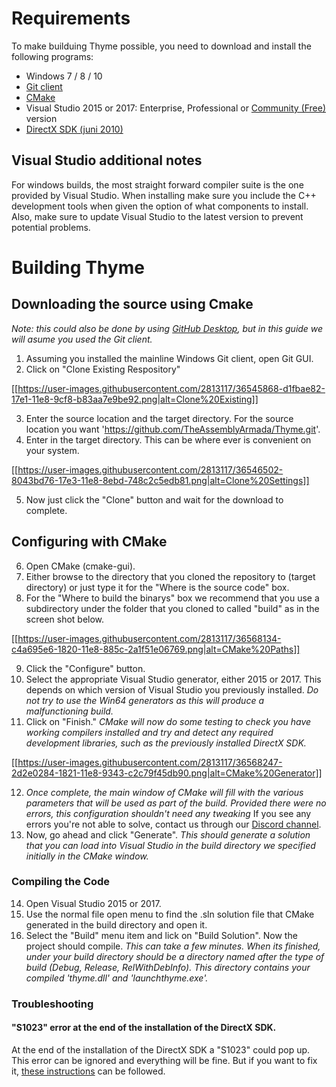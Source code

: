 # Requirements
To make builduing Thyme possible, you need to download and install the following programs:

- Windows 7 / 8 / 10
- [Git client](https://git-scm.com/downloads)
- [CMake](https://cmake.org/download/)
- Visual Studio 2015 or 2017: Enterprise, Professional or [Community (Free)](https://www.visualstudio.com/vs/community/) version
- [DirectX SDK (juni 2010)](https://www.microsoft.com/en-us/download/details.aspx?id=6812)

## Visual Studio additional notes

For windows builds, the most straight forward compiler suite is the one provided by Visual Studio. When installing make sure you include the C++ development tools when given the option of what components to install. Also, make sure to update Visual Studio to the latest version to prevent potential problems.

# Building Thyme

## Downloading the source using Cmake

*Note: this could also be done by using [GitHub Desktop](https://desktop.github.com/), but in this guide we will asume you used the Git client.*

1. Assuming you installed the mainline Windows Git client, open Git GUI. 
2. Click on "Clone Existing Respository"

[[https://user-images.githubusercontent.com/2813117/36545868-d1fbae82-17e1-11e8-9cf8-b83aa7e9be92.png|alt=Clone%20Existing]]

3. Enter the source location and the target directory. For the source location you want 'https://github.com/TheAssemblyArmada/Thyme.git'. 
4. Enter in the target directory. This can be where ever is convenient on your system.

[[https://user-images.githubusercontent.com/2813117/36546502-8043bd76-17e3-11e8-8ebd-748c2c5edb81.png|alt=Clone%20Settings]]

5. Now just click the "Clone" button and wait for the download to complete.

## Configuring with CMake

6. Open CMake (cmake-gui).
7. Either browse to the directory that you cloned the repository to (target directory) or just type it for the "Where is the source code" box. 
8. For the "Where to build the binarys" box we recommend that you use a subdirectory under the folder that you cloned to called "build" as in the screen shot below.

[[https://user-images.githubusercontent.com/2813117/36568134-c4a695e6-1820-11e8-885c-2a1f51e06769.png|alt=CMake%20Paths]]

9. Click the "Configure" button.
10. Select the appropriate Visual Studio generator, either 2015 or 2017. This depends on which version of Visual Studio you previously installed. *Do not try to use the Win64 generators as this will produce a malfunctioning build.*
11. Click on "Finish." *CMake will now do some testing to check you have working compilers installed and try and detect any required development libraries, such as the previously installed DirectX SDK.* 

[[https://user-images.githubusercontent.com/2813117/36568247-2d2e0284-1821-11e8-9343-c2c79f45db90.png|alt=CMake%20Generator]]

12. *Once complete, the main window of CMake will fill with the various parameters that will be used as part of the build. Provided there were no errors, this configuration shouldn't need any tweaking* If you see any errors you're not able to solve, contact us through our [Discord channel](https://discord.gg/YhdMbvD).
13. Now, go ahead and click "Generate". *This should generate a solution that you can load into Visual Studio in the build directory we specified initially in the CMake window.*

### Compiling the Code

14. Open Visual Studio 2015 or 2017. 
15. Use the normal file open menu to find the .sln solution file that CMake generated in the build directory and open it.
16. Select the "Build" menu item and lick on "Build Solution". Now the project should compile. *This can take a few minutes. When its finished, under your build directory should be a directory named after the type of build (Debug, Release, RelWithDebInfo). This directory contains your compiled 'thyme.dll' and 'launchthyme.exe'.*

### Troubleshooting

#### "S1023" error at the end of the installation of the DirectX SDK.

At the end of the installation of the DirectX SDK a "S1023" could pop up. This error can be ignored and everything will be fine. But if you want to fix it, [these instructions](https://support.microsoft.com/en-us/help/2728613/s1023-error-when-you-install-the-directx-sdk-june-2010) can be followed.
